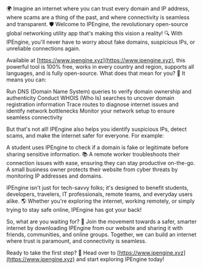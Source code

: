🌍 Imagine an internet where you can trust every domain and IP address, where scams are a thing of the past, and where connectivity is seamless and transparent. 🛡️ Welcome to IPEngine, the revolutionary open-source global networking utility app that's making this vision a reality! 🔍 With IPEngine, you'll never have to worry about fake domains, suspicious IPs, or unreliable connections again.

Available at [https://www.ipengine.xyz](https://www.ipengine.xyz), this powerful tool is 100% free, works in every country and region, supports all languages, and is fully open-source. What does that mean for you? 📡 It means you can:

Run DNS (Domain Name System) queries to verify domain ownership and authenticity
Conduct WHOIS (Who Is) searches to uncover domain registration information
 Trace routes to diagnose internet issues and identify network bottlenecks
Monitor your network setup to ensure seamless connectivity

But that's not all! IPEngine also helps you identify suspicious IPs, detect scams, and make the internet safer for everyone. For example:

A student uses IPEngine to check if a domain is fake or legitimate before sharing sensitive information. 📚
A remote worker troubleshoots their connection issues with ease, ensuring they can stay productive on-the-go.
A small business owner protects their website from cyber threats by monitoring IP addresses and domains.

IPEngine isn't just for tech-savvy folks; it's designed to benefit students, developers, travelers, IT professionals, remote teams, and everyday users alike. 🌎 Whether you're exploring the internet, working remotely, or simply trying to stay safe online, IPEngine has got your back!

So, what are you waiting for? 🚀 Join the movement towards a safer, smarter internet by downloading IPEngine from our website and sharing it with friends, communities, and online groups. Together, we can build an internet where trust is paramount, and connectivity is seamless.

Ready to take the first step? 🎉 Head over to [https://www.ipengine.xyz](https://www.ipengine.xyz) and start exploring IPEngine today!